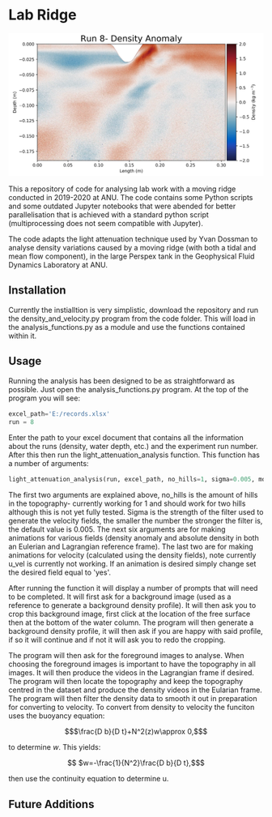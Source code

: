 # Lab Ridge
![Density Anomaly](Pictures/thecapture.PNG)

This a repository of code for analysing lab work with a moving ridge conducted in 2019-2020 at ANU. The code contains some Python scripts and some outdated Jupyter notebooks that were abended for better parallelisation that is achieved with a standard python script (multiprocessing does not seem compatible with Jupyter). 

The code adapts the light attenuation technique used by Yvan Dossman to analyse density variations caused by a moving ridge (with both a tidal and mean flow component), in the large Perspex tank in the Geophysical Fluid Dynamics Laboratory at ANU.

## Installation

Currently the instialltion is very simplistic, download the repository and run the density_and_velocity.py program from the code folder. This will load in the analysis_functions.py as a module and use the functions contained within it. 

## Usage

Running the analysis has been designed to be as straightforward as possible. Just open the analysis_functions.py program. At the top of the program you will see:

```python
excel_path='E:/records.xlsx'
run = 8 
```

Enter the path to your excel document that contains all the information about the runs (density, water depth, etc.) and the experiment run number. After this then run the light_attenuation_analysis function. This function has a number of arguments:

```python
light_attenuation_analysis(run, excel_path, no_hills=1, sigma=0.005, moving_anom = 'no', moving_abs = 'no', fixed_anom = 'no', fixed_abs = 'no', w_vel = 'no', u_vel = 'no'): 
```
The first two arguments are explained above, no_hills is the amount of hills in the topography- currently working for 1 and should work for two hills although this is not yet fully tested. Sigma is the strength of the filter used to generate the velocity fields, the smaller the number the stronger the filter is, the default value is 0.005. The next six arguments are for making animations for various fields (density anomaly and absolute density in both an Eulerian and Lagrangian reference frame). The last two are for making animations for velocity (calculated using the density fields), note currently u_vel is currently not working. If an animation is desired simply change set the desired field equal to 'yes'.

After running the function it will display a number of prompts that will need to be completed. It will first ask for a background image (used as a reference to generate a background density profile). It will then ask you to crop this background image, first click at the location of the free surface then at the bottom of the water column. The program will then generate a background density profile, it will then ask if you are happy with said profile, if so it will continue and if not it will ask you to redo the cropping. 

The program will then ask for the foreground images to analyse. When choosing the foreground images is important to have the topography in all images. It will then produce the videos in the Lagrangian frame if desired. The program will then locate the topography and keep the topography centred in the dataset and produce the density videos in the Eularian frame. The program will then filter the density data to smooth it out in preparation for converting to velocity. To convert from density to velocity the funciton uses the buoyancy equation:

```math
$\frac{D b}{D t}+N^2(z)w\approx 0,$
```
to determine $w$. This yields:

```math
 $w=-\frac{1}{N^2}\frac{D b}{D t},$
 ```
 then use the continuity equation to determine u. 

## Future Additions
